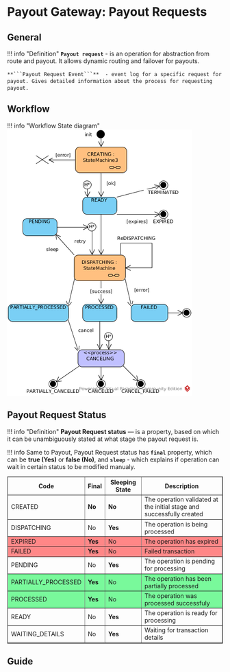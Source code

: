 # Payout Gateway: Payout Requests

## General

!!! info "Definition"
    **```Payout request```** - is an operation for abstraction from route and payout. It allows dynamic routing and failover for payouts.
    
    **```Payout Request Event```**  - event log for a specific request for payout. Gives detailed information about the process for requesting payout.


## Workflow

!!! info "Workflow State diagram"
    [![Payout Request Workflow](images/payout_request_state_diagram.png)](images/payout_request_state_diagram.png)




## Payout Request Status


!!! info "Definition"
    **Payout Request status** —  is a property, based on which it can be unambiguously stated at what stage the payout request is. 

!!! info
    Same to Payout, Payout Request status has **```final```** property, which can be **true (Yes)** or **false (No)**, and **```sleep```** - which explains if operation can wait in certain status to be modified manualy. 



<table border="1px">

<tr ><th><b>Code</b></th><th><b>Final</b></th><th><b>Sleeping State</b></th><th><b>Description</b></th></tr>

<tr style="background-color:"><td>CREATED</td><td><b>No</b></td><td><b>No</b></td><td>The operation validated at the initial stage and successfully created</td></tr>
<tr style="background-color:"><td>DISPATCHING</td><td>No</td><td><b>Yes</b></td><td>The operation is being processed</td></tr>
<tr style="background-color:#ff8787"><td>EXPIRED</td><td><b>Yes</b></td><td>No</td><td>The operation has expired</td></tr>
<tr style="background-color:#ff8787"><td>FAILED</td><td><b>Yes</b></td><td>No</td><td>Failed transaction</td></tr>
<tr style="background-color:"><td>PENDING</td><td>No</td><td><b>Yes</b></td><td>The operation is pending for processing</td></tr>
<tr style="background-color:#79f99b"><td>PARTIALLY_PROCESSED</td><td><b>Yes</b></td><td>No</td><td>The operation has been partially processed</td></tr>
<tr style="background-color:#79f99b"><td>PROCESSED</td><td><b>Yes</b></td><td>No</td><td>The operation was processed successfuly</td></tr>
<tr style="background-color:"><td>READY</td><td>No</td><td><b>Yes</b></td><td>The operation is ready for processing</td></tr>
<tr style="background-color:"><td>WAITING_DETAILS</td><td>No</td><td><b>Yes</b></td><td>Waiting for transaction details</td></tr>

</table>

## Guide
